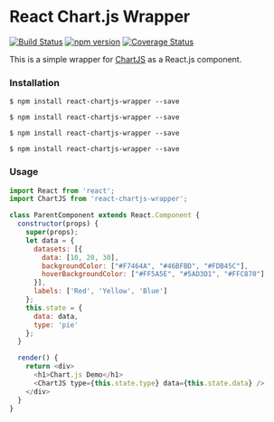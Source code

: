 # React Chart.js Wrapper

[![Build Status](https://travis-ci.org/aomran/react-chartjs-wrapper.svg?branch=master)](https://travis-ci.org/aomran/react-chartjs-wrapper)
[![npm version](https://badge.fury.io/js/react-chartjs-wrapper.svg)](https://badge.fury.io/js/react-chartjs-wrapper)
[![Coverage Status](https://coveralls.io/repos/github/aomran/react-chartjs-wrapper/badge.svg)](https://coveralls.io/github/aomran/react-chartjs-wrapper)

This is a simple wrapper for [ChartJS](http://www.chartjs.org/) as a React.js component.

### Installation

```
$ npm install react-chartjs-wrapper --save
```
```
$ npm install react-chartjs-wrapper --save
```
```
$ npm install react-chartjs-wrapper --save
```
```
$ npm install react-chartjs-wrapper --save
```

### Usage

```javascript
import React from 'react';
import ChartJS from 'react-chartjs-wrapper';

class ParentComponent extends React.Component {
  constructor(props) {
    super(props);
    let data = {
      datasets: [{
        data: [10, 20, 30],
        backgroundColor: ["#F7464A", "#46BFBD", "#FDB45C"],
        hoverBackgroundColor: ["#FF5A5E", "#5AD3D1", "#FFC870"]
      }],
      labels: ['Red', 'Yellow', 'Blue']
    };
    this.state = {
      data: data,
      type: 'pie'
    };
  }

  render() {
    return <div>
      <h1>Chart.js Demo</h1>
      <ChartJS type={this.state.type} data={this.state.data} />
    </div>
  }
}
```
